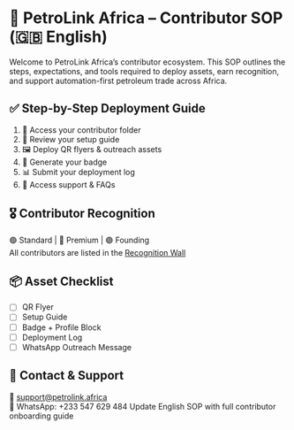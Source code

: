 # 🧠 PetroLink Africa – Contributor SOP (🇬🇧 English)

Welcome to PetroLink Africa’s contributor ecosystem. This SOP outlines the steps, expectations, and tools required to deploy assets, earn recognition, and support automation-first petroleum trade across Africa.

## ✅ Step-by-Step Deployment Guide

1. 📁 Access your contributor folder  
2. 📄 Review your setup guide  
3. 🖼️ Deploy QR flyers & outreach assets  
4. 🏅 Generate your badge  
5. 📊 Submit your deployment log  
6. 📲 Access support & FAQs

## 🎖️ Contributor Recognition

🟢 Standard | 🔵 Premium | 🟣 Founding  
All contributors are listed in the [Recognition Wall](../Contributor_Credits/Recognition_Wall.md)

## 📦 Asset Checklist

- [ ] QR Flyer  
- [ ] Setup Guide  
- [ ] Badge + Profile Block  
- [ ] Deployment Log  
- [ ] WhatsApp Outreach Message

## 🧭 Contact & Support

📧 [support@petrolink.africa](mailto:support@petrolink.africa)  
📲 WhatsApp: +233 547 629 484
Update English SOP with full contributor onboarding guide
